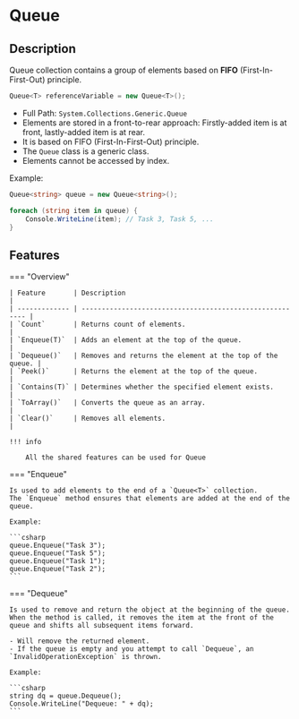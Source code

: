 # Queue

## Description

Queue collection contains a group of elements based on **FIFO** (First-In-First-Out) principle.

```csharp
Queue<T> referenceVariable = new Queue<T>();
```

- Full Path: `System.Collections.Generic.Queue`
- Elements are stored in a front-to-rear approach: Firstly-added item is at front, lastly-added item is at rear.
- It is based on FIFO (First-In-First-Out) principle.
- The `Queue` class is a generic class.
- Elements cannot be accessed by index.

Example:

```csharp
Queue<string> queue = new Queue<string>();

foreach (string item in queue) {
    Console.WriteLine(item); // Task 3, Task 5, ...
}
```

## Features

=== "Overview"

    | Feature       | Description                                              |
    | ------------- | -------------------------------------------------------- |
    | `Count`       | Returns count of elements.                               |
    | `Enqueue(T)`  | Adds an element at the top of the queue.                 |
    | `Dequeue()`   | Removes and returns the element at the top of the queue. |
    | `Peek()`      | Returns the element at the top of the queue.             |
    | `Contains(T)` | Determines whether the specified element exists.         |
    | `ToArray()`   | Converts the queue as an array.                          |
    | `Clear()`     | Removes all elements.                                    |

    !!! info

        All the shared features can be used for Queue

=== "Enqueue"

    Is used to add elements to the end of a `Queue<T>` collection.
    The `Enqueue` method ensures that elements are added at the end of the queue.

    Example:

    ```csharp
    queue.Enqueue("Task 3");
    queue.Enqueue("Task 5");
    queue.Enqueue("Task 1");
    queue.Enqueue("Task 2");
    ```

=== "Dequeue"

    Is used to remove and return the object at the beginning of the queue.
    When the method is called, it removes the item at the front of the queue and shifts all subsequent items forward.

    - Will remove the returned element.
    - If the queue is empty and you attempt to call `Dequeue`, an `InvalidOperationException` is thrown.

    Example:

    ```csharp
    string dq = queue.Dequeue();
    Console.WriteLine("Dequeue: " + dq);
    ```

